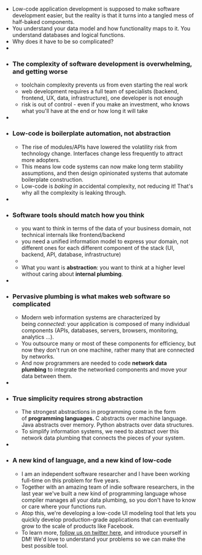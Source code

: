 - Low-code application development is supposed to make software development easier, but the reality is that it turns into a tangled mess of half-baked components.
- You understand your data model and how functionality maps to it. You understand databases and logical functions.
- Why does it have to be so complicated?
-
- ### The complexity of software development is overwhelming, and getting worse
	- toolchain complexity prevents us from even starting the real work
	- web development requires a full team of specialists (backend, frontend, UX, data, infrastructure), one developer is not enough
	- risk is out of control - even if you make an investment, who knows what you'll have at the end or how long it will take
-
- ### Low-code is boilerplate automation, not abstraction
	- The rise of modules/APIs have lowered the volatility risk from technology change. Interfaces change less frequently to attract more adopters.
	- This means low code systems can now make long term stability assumptions, and then design opinionated systems that automate boilerplate construction.
	- Low-code is _baking in_ accidental complexity, not reducing it! That's why all the complexity is leaking through.
-
- ### Software tools should match how you think
	- you want to think in terms of the data of your business domain, not technical internals like frontend/backend
	- you need a unified information model to express your domain, not different ones for each different component of the stack (UI, backend, API, database, infrastructure)
	-
	- What you want is **abstraction**: you want to think at a higher level without caring about **internal plumbing**.
-
- ### Pervasive plumbing is what makes web software so complicated
	- Modern web information systems are characterized by being _connected_: your application is composed of many individual components (APIs, databases, servers, browsers, monitoring, analytics ...).
	- You outsource many or most of these components for efficiency, but now they don't run on one machine, rather many that are connected by networks.
	- And now programmers are needed to code **network data plumbing** to integrate the networked components and move your data between them.
-
- ### True simplicity requires strong abstraction
	- The strongest abstractions in programming come in the form of **programming languages.** C abstracts over machine language. Java abstracts over memory. Python abstracts over data structures.
	- To simplify information systems, we need to abstract over this network data plumbing that connects the pieces of your system.
-
- ### A new kind of language, and a new kind of low-code
	- I am an independent software researcher and I have been working full-time on this problem for five years.
	- Together with an amazing team of indie software researchers, in the last year we've built a new kind of programming language whose compiler manages all your data plumbing, so you don't have to know or care where your functions run.
	- Atop this, we're developing a low-code UI modeling tool that lets you quickly develop production-grade applications that can eventually grow to the scale of products like Facebook.
	- To learn more, [follow us on twitter here](https://twitter.com/dustingetz), and introduce yourself in DM! We'd love to understand your problems so we can make the best possible tool.